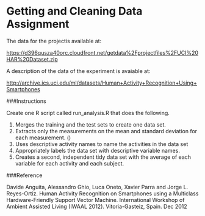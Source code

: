 Getting and Cleaning Data Assignment
====



The data for the projectis available at: 

https://d396qusza40orc.cloudfront.net/getdata%2Fprojectfiles%2FUCI%20HAR%20Dataset.zip 

A description of the data of the experiment is avaiable at:

http://archive.ics.uci.edu/ml/datasets/Human+Activity+Recognition+Using+Smartphones


###Instructions

Create one R script called run_analysis.R that does the following. 

1. Merges the training and the test sets to create one data set.
2. Extracts only the measurements on the mean and standard deviation for each measurement. ()
3. Uses descriptive activity names to name the activities in the data set
4. Appropriately labels the data set with descriptive variable names. 
5. Creates a second, independent tidy data set with the average of each variable for each activity and each subject. 

###Reference 

Davide Anguita, Alessandro Ghio, Luca Oneto, Xavier Parra and Jorge L. Reyes-Ortiz. Human Activity Recognition on Smartphones using a Multiclass Hardware-Friendly Support Vector Machine. International Workshop of Ambient Assisted Living (IWAAL 2012). Vitoria-Gasteiz, Spain. Dec 2012